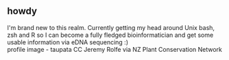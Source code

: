 ## howdy 

I'm brand new to this realm. 
Currently getting my head around Unix bash, zsh and R so I can become a fully fledged bioinformatician and get some usable information via eDNA sequencing :)  
profile image - taupata CC Jeremy Rolfe via NZ Plant Conservation Network 
